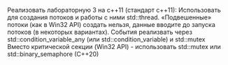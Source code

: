 Реализовать лабораторную 3 на с++11 (стандарт с++11):
Использовать  для создания потоков и работы с ними std::thread. «Подвешенные» потоки (как в Win32 API) создать нельзя, данные вводите до запуска потоков (в некоторых вариантах).
События реализвать через std::condition_variable_any (или  std::condition_variable) и std::mutex
Вместо критической секции (Win32 API) - использовать std::mutex или std::binary_semaphore (C++20)
